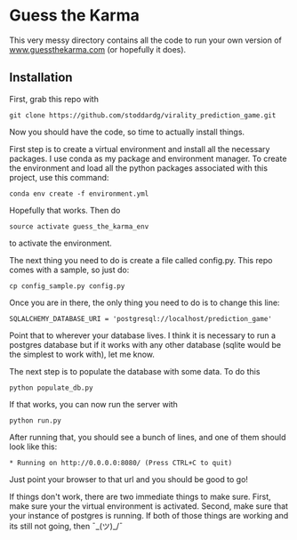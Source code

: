 # Guess the Karma 

This very messy directory contains all the code to run your own version of www.guessthekarma.com (or hopefully it does). 

## Installation

First, grab this repo with 
```
git clone https://github.com/stoddardg/virality_prediction_game.git
```

Now you should have the code, so time to actually install things. 

First step is to create a virtual environment and install all the necessary packages. I use conda as my package and environment manager. To create the environment and load all the python packages associated with this project, use this command: 

``` 
conda env create -f environment.yml
```
Hopefully that works. Then do
```
source activate guess_the_karma_env
``` 
to activate the environment. 


The next thing you need to do is create a file called config.py. This repo comes with a sample, so just do:
```
cp config_sample.py config.py
```

Once you are in there, the only thing you need to do is to change this line:
```
SQLALCHEMY_DATABASE_URI = 'postgresql://localhost/prediction_game'
```
Point that to wherever your database lives. I think it is necessary to run a postgres database but if it works with any other database (sqlite would be the simplest to work with), let me know. 

The next step is to populate the database with some data. To do this 
```
python populate_db.py
```

If that works, you can now run the server with 
```
python run.py
```
After running that, you should see a bunch of lines, and one of them should look like this: 
```
* Running on http://0.0.0.0:8080/ (Press CTRL+C to quit)
```

Just point your browser to that url and you should be good to go!




If things don't work, there are two immediate things to make sure. First, make sure your the virtual environment is activated. Second, make sure that your instance of postgres is running. If both of those things are working and its still not going, then ¯\_(ツ)_/¯
